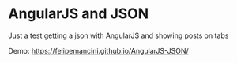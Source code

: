 # AngularJS and JSON
Just a test getting a json with AngularJS and showing posts on tabs

Demo: https://felipemancini.github.io/AngularJS-JSON/
